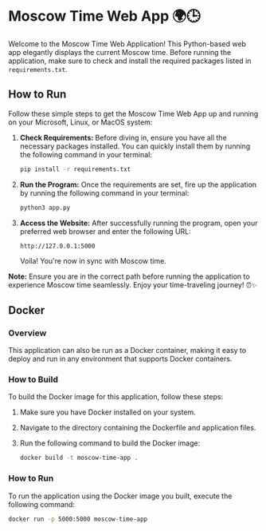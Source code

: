 # Moscow Time Web App 🌍🕒

Welcome to the Moscow Time Web Application! This Python-based web app elegantly displays the current Moscow time. Before running the application, make sure to check and install the required packages listed in `requirements.txt`.

## How to Run

Follow these simple steps to get the Moscow Time Web App up and running on your Microsoft, Linux, or MacOS system:

1. **Check Requirements:**
   Before diving in, ensure you have all the necessary packages installed. You can quickly install them by running the following command in your terminal:

    ```bash
    pip install -r requirements.txt
    ```

2. **Run the Program:**
   Once the requirements are set, fire up the application by running the following command in your terminal:

    ```bash
    python3 app.py
    ```

3. **Access the Website:**
   After successfully running the program, open your preferred web browser and enter the following URL:

    ```
    http://127.0.0.1:5000
    ```

   Voila! You're now in sync with Moscow time.

**Note:** Ensure you are in the correct path before running the application to experience Moscow time seamlessly. Enjoy your time-traveling journey! ⏰✨

## Docker

### Overview
This application can also be run as a Docker container, making it easy to deploy and run in any environment that supports Docker containers.

### How to Build
To build the Docker image for this application, follow these steps:
1. Make sure you have Docker installed on your system.
2. Navigate to the directory containing the Dockerfile and application files.
3. Run the following command to build the Docker image:

    ```bash
    docker build -t moscow-time-app .
    ```

### How to Run
To run the application using the Docker image you built, execute the following command:

```bash
docker run -p 5000:5000 moscow-time-app
